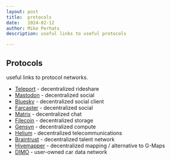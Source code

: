```yaml
---
layout: post
title:	protocols
date:	2024-02-12
author:	Mike Perhats
description: useful links to useful protocols

---
```


## Protocols
useful links to protocol networks.

- [Teleport](https://www.trip.dev/) - decentralized rideshare
- [Mastodon](https://www.w3.org/TR/activitypub/) - decentralized social
- [Bluesky](https://bsky.app/) - decentralized social client
- [Farcaster](https://www.farcaster.xyz/apps) - decentralized social
- [Matrix](https://matrix.org/) - decentralized chat 
- [Filecoin](https://filecoin.io/) - decentralized storage
- [Gensyn](https://www.gensyn.ai/) - decentralized compute
- [Helium](https://www.helium.com/) - decentralized telecommunications
- [Braintrust](https://www.usebraintrust.com/) - decentralized talent network
- [Hivemapper](https://hivemapper.com/) - decentralized mapping / alternative to G-Maps
- [DIMO](https://dimo.zone/) - user-owned car data network